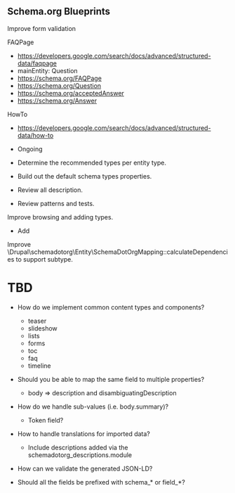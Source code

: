 Schema.org Blueprints
---------------------

Improve form validation


FAQPage
- https://developers.google.com/search/docs/advanced/structured-data/faqpage
- mainEntity: Question
- https://schema.org/FAQPage
- https://schema.org/Question
- https://schema.org/acceptedAnswer
- https://schema.org/Answer

HowTo
- https://developers.google.com/search/docs/advanced/structured-data/how-to

- Ongoing
- Determine the recommended types per entity type.
- Build out the default schema types properties.
- Review all description.
- Review patterns and tests.

Improve browsing and adding types.
- Add

Improve \Drupal\schemadotorg\Entity\SchemaDotOrgMapping::calculateDependencies
to support subtype.

# TBD

- How do we implement common content types and components?
  - teaser
  - slideshow
  - lists
  - forms
  - toc
  - faq
  - timeline

- Should you be able to map the same field to multiple properties?
  - body => description and disambiguatingDescription

- How do we handle sub-values (i.e. body.summary)?
  - Token field?

- How to handle translations for imported data?
  - Include descriptions added via the schemadotorg_descriptions.module

- How can we validate the generated JSON-LD?

- Should all the fields be prefixed with schema_* or field_*?
